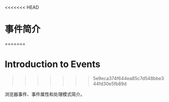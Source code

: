 <<<<<<< HEAD
# 事件简介
=======
# Introduction to Events
>>>>>>> 5e9eca374f644ea85c7d548bbe344fd30e5fb89d

浏览器事件、事件属性和处理模式简介。
